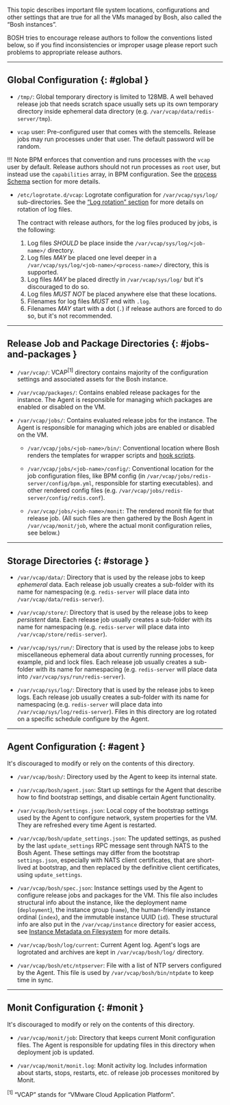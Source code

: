 This topic describes important file system locations, configurations and other settings that are true for all the VMs managed by Bosh, also called the “Bosh instances”.

BOSH tries to encourage release authors to follow the conventions listed below, so if you find inconsistencies or improper usage please report such problems to appropriate release authors.

---
## Global Configuration {: #global }

* `/tmp/`: Global temporary directory is limited to 128MB. A well behaved release job that needs scratch space usually sets up its own temporary directory inside ephemeral data directory (e.g. `/var/vcap/data/redis-server/tmp`).

* `vcap` user: Pre-configured user that comes with the stemcells. Release jobs may run processes under that user. The default password will be random.

!!! Note
    BPM enforces that convention and runs processes with the `vcap` user by
    default. Release authors should not run processes as `root` user, but
    instead use the `capabilities` array, in BPM configuration. See the
    [process Schema](https://bosh.io/docs/bpm/config/#process-schema) section
    for more details.

* `/etc/logrotate.d/vcap`: Logrotate configuration for `/var/vcap/sys/log/` sub-directories. See the [“Log rotation” section](job-logs.md#log-rotation)     for more details on rotation of log files.

    The contract with release authors, for the log files produced by jobs, is
    the following:

    1. Log files _SHOULD_ be place inside the `/var/vcap/sys/log/<job-name>/`
       directory.
    2. Log files _MAY_ be placed one level deeper in a
       `/var/vcap/sys/log/<job-name>/<process-name>/` directory, this is
       supported.
    3. Log files _MAY_ be placed directly in `/var/vcap/sys/log/` but it's
       discouraged to do so.
    4. Log files _MUST NOT_ be placed anywhere else that these locations.
    5. Filenames for log files _MUST_ end with `.log`.
    6. Filenames _MAY_ start with a dot (`.`) if release authors are forced to do
       so, but it's not recommended.

---
## Release Job and Package Directories {: #jobs-and-packages }

* `/var/vcap/`: VCAP<sup>[1]</sup> directory contains majority of the configuration settings and associated assets for the Bosh instance.

* `/var/vcap/packages/`: Contains enabled release packages for the instance. The Agent is responsible for managing which packages are enabled or disabled on the VM.

* `/var/vcap/jobs/`: Contains evaluated release jobs for the instance. The Agent is responsible for managing which jobs are enabled or disabled on the VM.

    - `/var/vcap/jobs/<job-name>/bin/`: Conventional location where Bosh renders the templates for wrapper scripts and [hook scripts](job-lifecycle.md).

    - `/var/vcap/jobs/<job-name>/config/`: Conventional location for the job configuration files, like BPM config (in `/var/vcap/jobs/redis-server/config/bpm.yml`, responsible for starting executables). and other rendered config files (e.g. `/var/vcap/jobs/redis-server/config/redis.conf`).

    - `/var/vcap/jobs/<job-name>/monit`: The rendered monit file for that release job. (All such files are then gathered by the Bosh Agent in `/var/vcap/monit/job`, where the actual monit configuration relies, see below.)

---
## Storage Directories {: #storage }

* `/var/vcap/data/`: Directory that is used by the release jobs to keep _ephemeral_ data. Each release job usually creates a sub-folder with its name for namespacing (e.g. `redis-server` will place data into `/var/vcap/data/redis-server`).

* `/var/vcap/store/`: Directory that is used by the release jobs to keep _persistent_ data. Each release job usually creates a sub-folder with its name for namespacing (e.g. `redis-server` will place data into `/var/vcap/store/redis-server`).

* `/var/vcap/sys/run/`: Directory that is used by the release jobs to keep miscellaneous ephemeral data about  currently running processes, for example, pid and lock files. Each release job usually creates a sub-folder with its name for namespacing (e.g. `redis-server` will place data into `/var/vcap/sys/run/redis-server`).

* `/var/vcap/sys/log/`: Directory that is used by the release jobs to keep logs. Each release job usually creates a sub-folder with its name for namespacing (e.g. `redis-server` will place data into `/var/vcap/sys/log/redis-server`). Files in this directory are log rotated on a specific schedule configure by the Agent.

---
## Agent Configuration {: #agent }

It's discouraged to modify or rely on the contents of this directory.

* `/var/vcap/bosh/`: Directory used by the Agent to keep its internal state.

* `/var/vcap/bosh/agent.json`: Start up settings for the Agent that describe how to find bootstrap settings, and disable certain Agent functionality.

* `/var/vcap/bosh/settings.json`: Local copy of the bootstrap settings used by the Agent to configure network, system properties for the VM. They are refreshed every time Agent is restarted.

* `/var/vcap/bosh/update_settings.json`: The updated settings, as pushed by
  the last `update_settings` RPC message sent through NATS to the Bosh Agent.
  These settings may differ from the bootstrap `settings.json`, especially
  with NATS client certificates, that are short-lived at bootstrap, and then
  replaced by the definitive client certificates, using `update_settings`.

* `/var/vcap/bosh/spec.json`: Instance settings used by the Agent to configure release jobs and packages for the VM. This file also includes structural info about the instance, like the deployment name (`deployment`), the instance group (`name`), the human-friendly instance ordinal (`index`), and the immutable instance UUID (`id`). These structural info are also put in the `/var/vcap/instance` directory for easier access, see [Instance Metadata on Filesystem](instance-metadata.md#fs) for more details.

* `/var/vcap/bosh/log/current`: Current Agent log. Agent's logs are logrotated and archives are kept in `/var/vcap/bosh/log/` directory.

* `/var/vcap/bosh/etc/ntpserver`: File with a list of NTP servers configured by the Agent. This file is used by `/var/vcap/bosh/bin/ntpdate` to keep time in sync.

---
## Monit Configuration {: #monit }

It's discouraged to modify or rely on the contents of this directory.

* `/var/vcap/monit/job`: Directory that keeps current Monit configuration files. The Agent is responsible for updating files in this directory when deployment job is updated.

* `/var/vcap/monit/monit.log`: Monit activity log. Includes information about starts, stops, restarts, etc. of release job processes monitored by Monit.

<sup>[1]</sup> “VCAP” stands for “VMware Cloud Application Platform”.
